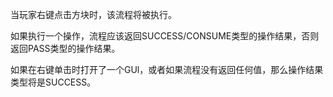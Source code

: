当玩家右键点击方块时，该流程将被执行。

如果执行一个操作，流程应该返回SUCCESS/CONSUME类型的操作结果，否则返回PASS类型的操作结果。

如果在右键单击时打开了一个GUl，或者如果流程没有返回任何值，那么操作结果类型将是SUCCESS。
